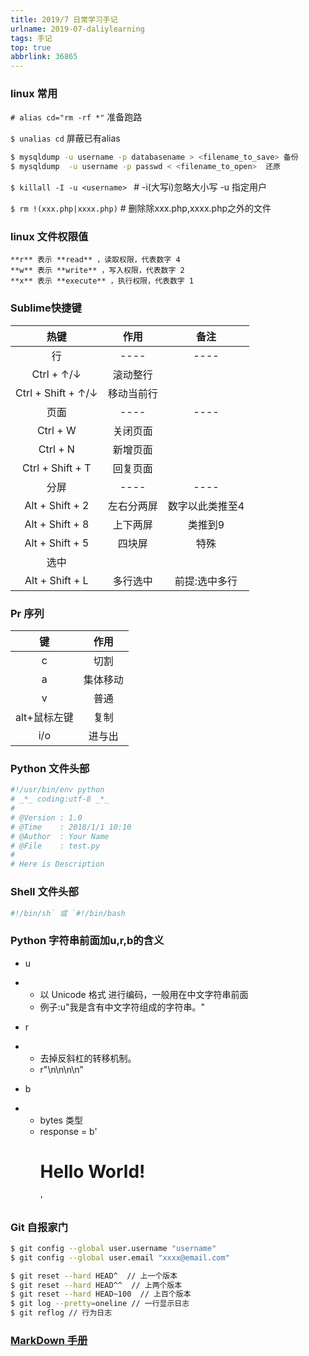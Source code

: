 ```yaml
---
title: 2019/7 日常学习手记
urlname: 2019-07-daliylearning
tags: 手记
top: true
abbrlink: 36865
---
```


### linux 常用

` # alias cd="rm -rf *" ` 准备跑路

`$ unalias cd` 屏蔽已有alias

```bash
$ mysqldump -u username -p databasename > <filename_to_save> 备份
$ mysqldump  -u username -p passwd < <filename_to_open>  还原
```

`$ killall -I -u <username> ` # -i(大写i)忽略大小写  -u 指定用户

`$ rm !(xxx.php|xxxx.php)` # 删除除xxx.php,xxxx.php之外的文件



### linux 文件权限值

```
**r** 表示 **read** ，读取权限，代表数字 4
**w** 表示 **write** ，写入权限，代表数字 2
**x** 表示 **execute** ，执行权限，代表数字 1
```


### Sublime快捷键

| 热键                 | 作用       | 备注            |
| :--------------------: | :----------: | :---------------: |
| 行                   | ---- | ---- |
| Ctrl + ↑/↓           | 滚动整行   |                 |
| Ctrl   + Shift + ↑/↓ | 移动当前行 |                 |
| 页面                 | ---- | ---- |
| Ctrl + W             | 关闭页面   |                 |
| Ctrl + N             | 新增页面   |                 |
| Ctrl +   Shift + T   | 回复页面   |                 |
| 分屏                 | ---- | ---- |
| Alt +   Shift + 2    | 左右分两屏 | 数字以此类推至4 |
| Alt +   Shift + 8    | 上下两屏   | 类推到9         |
| Alt +   Shift + 5    | 四块屏     | 特殊            |
| 选中                 |            |                 |
| Alt + Shift + L      | 多行选中   | 前提:选中多行   |

### Pr 序列

|      键      |   作用   |
| :----------: | :------: |
|      c       |   切割   |
|      a       | 集体移动 |
|      v       |   普通   |
| alt+鼠标左键 |   复制   |
|     i/o      |  进与出  |

### Python 文件头部

```python
#!/usr/bin/env python
# _*_ coding:utf-8 _*_
#
# @Version : 1.0
# @Time    : 2018/1/1 10:10
# @Author  : Your Name
# @File    : test.py
#
# Here is Description
```

### Shell 文件头部

```bash
#!/bin/sh` 或 `#!/bin/bash
```



### Python 字符串前面加u,r,b的含义

- u

- - 以 Unicode 格式 进行编码，一般用在中文字符串前面
  - 例子:u"我是含有中文字符组成的字符串。"

- r

- - 去掉反斜杠的转移机制。
  - r"\n\n\n\n”

- b

- - bytes 类型
  -  response = b'<h1>Hello       World!</h1>' 

### Git 自报家门

```bash
$ git config --global user.username "username"
$ git config --global user.email "xxxx@email.com"
```

```bash
$ git reset --hard HEAD^  // 上一个版本
$ git reset --hard HEAD^^  // 上两个版本
$ git reset --hard HEAD~100  // 上百个版本
$ git log --pretty=oneline // 一行显示日志
$ git reflog // 行为日志
```







### [MarkDown 手册](https://github.com/android-cn/blog/blob/master/dev-tool/markdown.md)